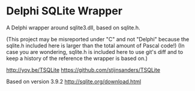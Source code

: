 # Delphi SQLite Wrapper

A Delphi wrapper around sqlite3.dll, based on sqlite.h.

(This project may be misreported under "C" and not "Delphi" because the sqlite.h included here is larger than the total amount of Pascal code!)
(In case you are wondering, sqlite.h is included here to use git's diff and to keep a history of the reference the wrapper is based on.)

http://yoy.be/TSQLite
https://github.com/stijnsanders/TSQLite

Based on version 3.9.2
http://sqlite.org/download.html